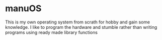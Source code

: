 # manuOS
This is my own operating system from scrath for hobby and gain some knowledge.
I like to program the hardware and stumble rather than writing programs using ready made library functions
